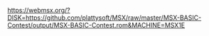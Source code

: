 https://webmsx.org/?DISK=https://github.com/plattysoft/MSX/raw/master/MSX-BASIC-Contest/output/MSX-BASIC-Contest.rom&MACHINE=MSX1E
